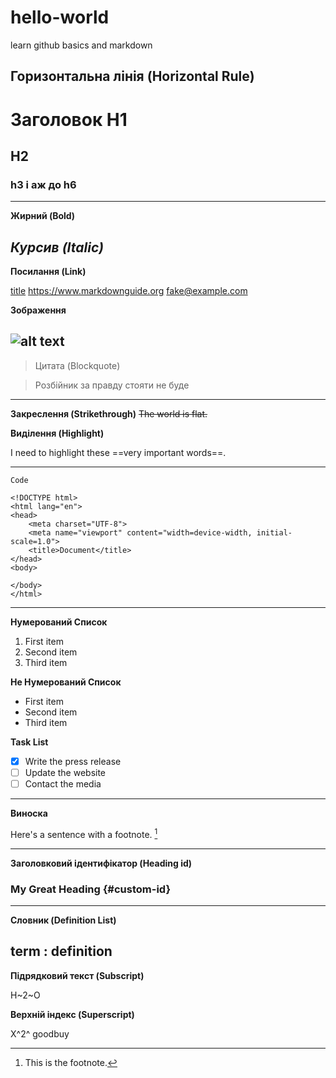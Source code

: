 # hello-world

learn github basics and markdown

Горизонтальна лінія (Horizontal Rule)
---

# Заголовок H1
## H2
### h3 і аж до h6
---

**Жирний (Bold)**

*Курсив (Italic)*
---

**Посилання (Link)**

[title](https://www.example.com)
<https://www.markdownguide.org>
<fake@example.com>

**Зображення**

![alt text](image.jpg)
---

>Цитата (Blockquote)

>Розбійник за правду стояти не буде
---

**Закреслення (Strikethrough)**
~~The world is flat.~~

**Виділення (Highlight)**

I need to highlight these ==very important words==.

---

`Code`
```
<!DOCTYPE html>
<html lang="en">
<head>
	<meta charset="UTF-8">
	<meta name="viewport" content="width=device-width, initial-scale=1.0">
	<title>Document</title>
</head>
<body>
	
</body>
</html>
```
---

**Нумерований Список**
1. First item
2. Second item
3. Third item

**Не Нумерований Список**
- First item
- Second item
- Third item

**Task List**
- [x] Write the press release
- [ ] Update the website
- [ ] Contact the media
---

**Виноска**

Here's a sentence with a footnote. [^1]

[^1]: This is the footnote.
---

**Заголовковий ідентифікатор (Heading id)**

### My Great Heading {#custom-id}
---

**Словник (Definition List)**

term
: definition
---

**Підрядковий текст (Subscript)**

H~2~O


**Верхній індекс (Superscript)**

X^2^
goodbuy
